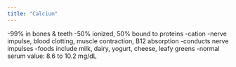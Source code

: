 ```yaml
---
title: "Calcium"
---
```

-99% in bones &amp; teeth
-50% ionized, 50% bound to proteins
-cation
-nerve impulse, blood clotting, muscle contraction, B12 absorption
-conducts nerve impulses
-foods include milk, dairy, yogurt, cheese, leafy greens
-normal serum value: 8.6 to 10.2 mg/dL

